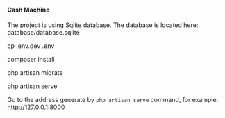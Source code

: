 #### Cash Machine

The project is using Sqlite database. The database is located here: database/database.sqlite

cp .env.dev .env

composer install

php artisan migrate

php artisan serve

Go to the address generate by `php artisan serve` command, for example: http://127.0.0.1:8000
